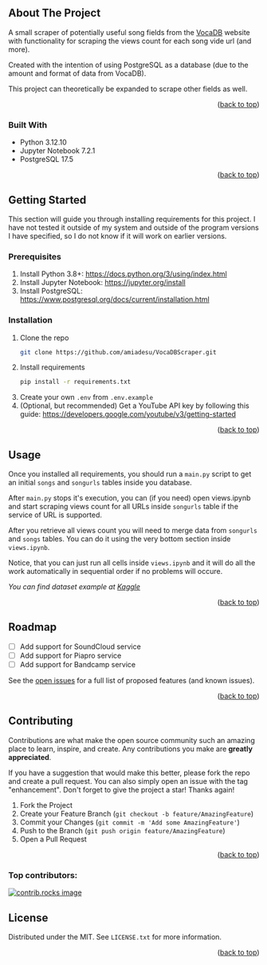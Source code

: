<a id="readme-top"></a>

<!-- ABOUT THE PROJECT -->
## About The Project

A small scraper of potentially useful song fields from the [VocaDB](https://vocadb.net/) website with functionality for scraping the views count for each song vide url (and more).

Created with the intention of using PostgreSQL as a database (due to the amount and format of data from VocaDB).

This project can theoretically be expanded to scrape other fields as well.

<p align="right">(<a href="#readme-top">back to top</a>)</p>



### Built With

* Python 3.12.10
* Jupyter Notebook 7.2.1
* PostgreSQL 17.5

<p align="right">(<a href="#readme-top">back to top</a>)</p>

<!-- GETTING STARTED -->
## Getting Started

This section will guide you through installing requirements for this project. I have not tested it outside of my system and outside of the program versions I have specified, so I do not know if it will work on earlier versions.

### Prerequisites

1. Install Python 3.8+: https://docs.python.org/3/using/index.html
2. Install Jupyter Notebook: https://jupyter.org/install
3. Install PostgreSQL: https://www.postgresql.org/docs/current/installation.html

### Installation

1. Clone the repo
   ```sh
   git clone https://github.com/amiadesu/VocaDBScraper.git
   ```
2. Install requirements
   ```sh
   pip install -r requirements.txt
   ```
3. Create your own `.env` from `.env.example`
4. (Optional, but recommended) Get a YouTube API key by following this guide: https://developers.google.com/youtube/v3/getting-started

<p align="right">(<a href="#readme-top">back to top</a>)</p>



<!-- USAGE EXAMPLES -->
## Usage

Once you installed all requirements, you should run a `main.py` script to get an initial `songs` and `songurls` tables inside you database.

After `main.py` stops it's execution, you can (if you need) open views.ipynb and start scraping views count for all URLs inside `songurls` table if the service of URL is supported.

After you retrieve all views count you will need to merge data from `songurls` and `songs` tables. You can do it using the very bottom section inside `views.ipynb`.

Notice, that you can just run all cells inside `views.ipynb` and it will do all the work automatically in sequential order if no problems will occure.

_You can find dataset example at [Kaggle](https://www.kaggle.com/datasets/amiadesu/vocadbsongs)_

<p align="right">(<a href="#readme-top">back to top</a>)</p>



<!-- ROADMAP -->
## Roadmap

- [ ] Add support for SoundCloud service
- [ ] Add support for Piapro service
- [ ] Add support for Bandcamp service

See the [open issues](https://github.com/amiadesu/VocaDBScraper/issues) for a full list of proposed features (and known issues).

<p align="right">(<a href="#readme-top">back to top</a>)</p>



<!-- CONTRIBUTING -->
## Contributing

Contributions are what make the open source community such an amazing place to learn, inspire, and create. Any contributions you make are **greatly appreciated**.

If you have a suggestion that would make this better, please fork the repo and create a pull request. You can also simply open an issue with the tag "enhancement".
Don't forget to give the project a star! Thanks again!

1. Fork the Project
2. Create your Feature Branch (`git checkout -b feature/AmazingFeature`)
3. Commit your Changes (`git commit -m 'Add some AmazingFeature'`)
4. Push to the Branch (`git push origin feature/AmazingFeature`)
5. Open a Pull Request

<p align="right">(<a href="#readme-top">back to top</a>)</p>

### Top contributors:

<a href="https://github.com/amiadesu/VocaDBScraper/graphs/contributors">
  <img src="https://contrib.rocks/image?repo=amiadesu/VocaDBScraper" alt="contrib.rocks image" />
</a>



<!-- LICENSE -->
## License

Distributed under the MIT. See `LICENSE.txt` for more information.

<p align="right">(<a href="#readme-top">back to top</a>)</p>
